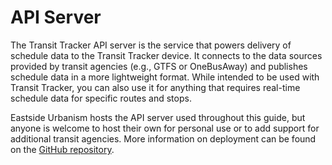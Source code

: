 # API Server

The Transit Tracker API server is the service that powers delivery of schedule data to the Transit Tracker device. It connects to the data sources provided by transit agencies (e.g., GTFS or OneBusAway) and publishes schedule data in a more lightweight format. While intended to be used with Transit Tracker, you can also use it for anything that requires real-time schedule data for specific routes and stops.

Eastside Urbanism hosts the API server used throughout this guide, but anyone is welcome to host their own for personal use or to add support for additional transit agencies. More information on deployment can be found on the [GitHub repository](https://github.com/tjhorner/transit-tracker-api).
